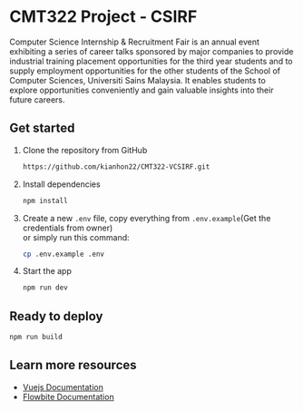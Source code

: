 # CMT322 Project - CSIRF

Computer Science Internship & Recruitment Fair is an annual event exhibiting a series of career talks sponsored by major companies to provide industrial training placement opportunities for the third year students and to supply employment opportunities for the other students of the School of Computer Sciences, Universiti Sains Malaysia. It enables students to explore opportunities conveniently and gain valuable insights into their future careers.

## Get started

1. Clone the repository from GitHub

   ```bash
   https://github.com/kianhon22/CMT322-VCSIRF.git
   ```
   
2. Install dependencies

   ```bash
   npm install
   ```

3. Create a new <code>.env</code> file, copy everything from <code>.env.example</code>(Get the credentials from owner)<br>
   or simply run this command:
   
   ```bash
   cp .env.example .env
   ```

5. Start the app

   ```bash
   npm run dev
   ```

## Ready to deploy

   ```bash
   npm run build
   ```

## Learn more resources
- [Vuejs Documentation](https://vuejs.org/guide/introduction.html)
- [Flowbite Documentation](https://flowbite.com/docs/getting-started/introduction/)
